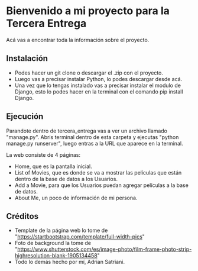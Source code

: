 # Bienvenido a mi proyecto para la Tercera Entrega

Acá vas a encontrar toda la información sobre el proyecto.

## Instalación

- Podes hacer un git clone o descargar el .zip con el proyecto.
- Luego vas a precisar instalar Python, lo podes descargar desde acá.
- Una vez que lo tengas instalado vas a precisar instalar el modulo de Django, esto lo podes hacer en la terminal con el comando pip install Django.

## Ejecución

Parandote dentro de tercera_entrega vas a ver un archivo llamado "manage.py". Abris terminal dentro de esta carpeta y ejecutas "python manage.py runserver", luego entras a la URL que aparece en la terminal.

La web consiste de 4 páginas:

- Home, que es la pantalla inicial.
- List of Movies, que es donde se va a mostrar las películas que están dentro de la base de datos a los Usuarios.
- Add a Movie, para que los Usuarios puedan agregar películas a la base de datos.
- About Me, un poco de información de mi persona.

## Créditos

- Template de la página web lo tome de "https://startbootstrap.com/template/full-width-pics"
- Foto de background la tome de "https://www.shutterstock.com/es/image-photo/film-frame-photo-strip-highresolution-blank-1905134458"
- Todo lo demás hecho por mí, Adrian Satriani.